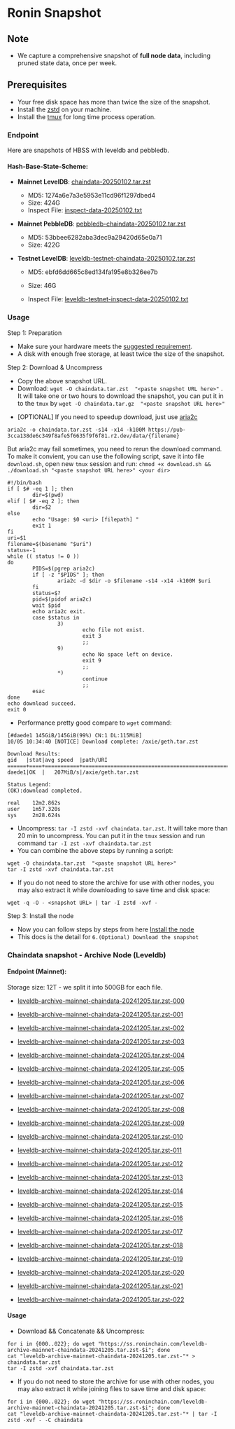 # Ronin Snapshot

## Note
- We capture a comprehensive snapshot of **full node data**, including pruned state data, once per week.

## Prerequisites
- Your free disk space has more than twice the size of the snapshot.
- Install the [zstd](https://github.com/facebook/zstd) on your machine.
- Install the [tmux](https://github.com/tmux/tmux/wiki/Installing) for long time process operation.


### Endpoint

Here are snapshots of HBSS with leveldb and pebbledb.

#### Hash-Base-State-Scheme:

- **Mainnet LevelDB**: [chaindata-20250102.tar.zst](https://pub-3cca138de6c349f8afe5f6635f9f6f81.r2.dev/data/chaindata-20250102.tar.zst)
  - MD5: 1274a6e7a3e5953e11cd96f1297dbed4
  - Size: 424G
  - Inspect File: [inspect-data-20250102.txt](https://pub-3cca138de6c349f8afe5f6635f9f6f81.r2.dev/data/inspect-data-20250102.txt)

- **Mainnet PebbleDB**: [pebbledb-chaindata-20250102.tar.zst](https://pub-3cca138de6c349f8afe5f6635f9f6f81.r2.dev/data/pebbledb-chaindata-20250102.tar.zst)
  - MD5: 53bbee6282aba3dec9a29420d65e0a71
  - Size: 422G


- **Testnet LevelDB**: [leveldb-testnet-chaindata-20250102.tar.zst](https://pub-3cca138de6c349f8afe5f6635f9f6f81.r2.dev/data/leveldb-testnet-chaindata-20250102.tar.zst)
  - MD5: ebfd6dd665c8ed134fa195e8b326ee7b
  - Size: 46G

  - Inspect File: [leveldb-testnet-inspect-data-20250102.txt](https://pub-3cca138de6c349f8afe5f6635f9f6f81.r2.dev/data/leveldb-testnet-inspect-data-20250102.txt)
  



### Usage

Step 1: Preparation
- Make sure your hardware meets the [suggested requirement](https://docs.roninchain.com/validators/setup/overview#hardware-requirements).
- A disk with enough free storage, at least twice the size of the snapshot.

Step 2: Download & Uncompress
- Copy the above snapshot URL.
- Download:  `wget -O chaindata.tar.zst  "<paste snapshot URL here>"` . It will take one or two hours to download the snapshot, you can put it in to the `tmux` by `wget -O chaindata.tar.gz  "<paste snapshot URL here>"`


* [OPTIONAL] If you need to speedup download, just use [aria2c](https://github.com/aria2/aria2)
```
aria2c -o chaindata.tar.zst -s14 -x14 -k100M https://pub-3cca138de6c349f8afe5f6635f9f6f81.r2.dev/data/{filename}
```

But aria2c may fail sometimes, you need to rerun the download command. To make it convient, you can use the following script, save it into file `download.sh`, open new `tmux` session and run: `chmod +x download.sh && ./download.sh "<paste snapshot URL here>" <your dir>`
```
#!/bin/bash
if [ $# -eq 1 ]; then
        dir=$(pwd)
elif [ $# -eq 2 ]; then
        dir=$2
else
        echo "Usage: $0 <uri> [filepath] "
        exit 1
fi
uri=$1
filename=$(basename "$uri")
status=-1
while (( status != 0 ))
do
        PIDS=$(pgrep aria2c)
        if [ -z "$PIDS" ]; then
                aria2c -d $dir -o $filename -s14 -x14 -k100M $uri
        fi
        status=$?
        pid=$(pidof aria2c)
        wait $pid
        echo aria2c exit.
        case $status in
                3)
                        echo file not exist.
                        exit 3
                        ;;
                9)
                        echo No space left on device.
                        exit 9
                        ;;
                *)
                        continue
                        ;;
        esac
done
echo download succeed.
exit 0
```

- Performance pretty good compare to `wget` command:

```
[#daede1 145GiB/145GiB(99%) CN:1 DL:115MiB]
10/05 10:34:40 [NOTICE] Download complete: /axie/geth.tar.zst

Download Results:
gid   |stat|avg speed  |path/URI
======+====+===========+=======================================================
daede1|OK  |   207MiB/s|/axie/geth.tar.zst

Status Legend:
(OK):download completed.

real    12m2.862s
user    1m57.320s
sys     2m28.624s
```

- Uncompress: `tar -I zstd -xvf chaindata.tar.zst`. It will take more than 20 min to uncompress. You can put it in the `tmux` session and run command `tar -I zst -xvf chaindata.tar.zst`
- You can combine the above steps by running a script:

```
wget -O chaindata.tar.zst  "<paste snapshot URL here>"
tar -I zstd -xvf chaindata.tar.zst
```


- If you do not need to store the archive for use with other nodes, you may also extract it while downloading to save time and disk space:
```
wget -q -O - <snapshot URL> | tar -I zstd -xvf -
```


Step 3: Install the node
- Now you can follow steps by steps from here [Install the node ](https://docs.roninchain.com/rpc/mainnet-rpc)
- This docs is the detail for `6.(Optional) Download the snapshot`


### Chaindata snapshot - Archive Node (Leveldb)
#### Endpoint (Mainnet):

Storage size: 12T - we split it into 500GB for each file.


- [leveldb-archive-mainnet-chaindata-20241205.tar.zst-000](https://ss.roninchain.com/leveldb-archive-mainnet-chaindata-20241205.tar.zst-000)

- [leveldb-archive-mainnet-chaindata-20241205.tar.zst-001](https://ss.roninchain.com/leveldb-archive-mainnet-chaindata-20241205.tar.zst-001)

- [leveldb-archive-mainnet-chaindata-20241205.tar.zst-002](https://ss.roninchain.com/leveldb-archive-mainnet-chaindata-20241205.tar.zst-002)

- [leveldb-archive-mainnet-chaindata-20241205.tar.zst-003](https://ss.roninchain.com/leveldb-archive-mainnet-chaindata-20241205.tar.zst-003)

- [leveldb-archive-mainnet-chaindata-20241205.tar.zst-004](https://ss.roninchain.com/leveldb-archive-mainnet-chaindata-20241205.tar.zst-004)

- [leveldb-archive-mainnet-chaindata-20241205.tar.zst-005](https://ss.roninchain.com/leveldb-archive-mainnet-chaindata-20241205.tar.zst-005)

- [leveldb-archive-mainnet-chaindata-20241205.tar.zst-006](https://ss.roninchain.com/leveldb-archive-mainnet-chaindata-20241205.tar.zst-006)

- [leveldb-archive-mainnet-chaindata-20241205.tar.zst-007](https://ss.roninchain.com/leveldb-archive-mainnet-chaindata-20241205.tar.zst-007)

- [leveldb-archive-mainnet-chaindata-20241205.tar.zst-008](https://ss.roninchain.com/leveldb-archive-mainnet-chaindata-20241205.tar.zst-008)

- [leveldb-archive-mainnet-chaindata-20241205.tar.zst-009](https://ss.roninchain.com/leveldb-archive-mainnet-chaindata-20241205.tar.zst-009)

- [leveldb-archive-mainnet-chaindata-20241205.tar.zst-010](https://ss.roninchain.com/leveldb-archive-mainnet-chaindata-20241205.tar.zst-010)

- [leveldb-archive-mainnet-chaindata-20241205.tar.zst-011](https://ss.roninchain.com/leveldb-archive-mainnet-chaindata-20241205.tar.zst-011)

- [leveldb-archive-mainnet-chaindata-20241205.tar.zst-012](https://ss.roninchain.com/leveldb-archive-mainnet-chaindata-20241205.tar.zst-012)

- [leveldb-archive-mainnet-chaindata-20241205.tar.zst-013](https://ss.roninchain.com/leveldb-archive-mainnet-chaindata-20241205.tar.zst-013)

- [leveldb-archive-mainnet-chaindata-20241205.tar.zst-014](https://ss.roninchain.com/leveldb-archive-mainnet-chaindata-20241205.tar.zst-014)

- [leveldb-archive-mainnet-chaindata-20241205.tar.zst-015](https://ss.roninchain.com/leveldb-archive-mainnet-chaindata-20241205.tar.zst-015)

- [leveldb-archive-mainnet-chaindata-20241205.tar.zst-016](https://ss.roninchain.com/leveldb-archive-mainnet-chaindata-20241205.tar.zst-016)

- [leveldb-archive-mainnet-chaindata-20241205.tar.zst-017](https://ss.roninchain.com/leveldb-archive-mainnet-chaindata-20241205.tar.zst-017)

- [leveldb-archive-mainnet-chaindata-20241205.tar.zst-018](https://ss.roninchain.com/leveldb-archive-mainnet-chaindata-20241205.tar.zst-018)

- [leveldb-archive-mainnet-chaindata-20241205.tar.zst-019](https://ss.roninchain.com/leveldb-archive-mainnet-chaindata-20241205.tar.zst-019)

- [leveldb-archive-mainnet-chaindata-20241205.tar.zst-020](https://ss.roninchain.com/leveldb-archive-mainnet-chaindata-20241205.tar.zst-020)

- [leveldb-archive-mainnet-chaindata-20241205.tar.zst-021](https://ss.roninchain.com/leveldb-archive-mainnet-chaindata-20241205.tar.zst-021)

- [leveldb-archive-mainnet-chaindata-20241205.tar.zst-022](https://ss.roninchain.com/leveldb-archive-mainnet-chaindata-20241205.tar.zst-022)




#### Usage
- Download && Concatenate && Uncompress:

```shell
for i in {000..022}; do wget "https://ss.roninchain.com/leveldb-archive-mainnet-chaindata-20241205.tar.zst-$i"; done
cat "leveldb-archive-mainnet-chaindata-20241205.tar.zst-"* > chaindata.tar.zst
tar -I zstd -xvf chaindata.tar.zst
```

- If you do not need to store the archive for use with other nodes, you may also extract it while joining files to save time and disk space:

```shell
for i in {000..022}; do wget "https://ss.roninchain.com/leveldb-archive-mainnet-chaindata-20241205.tar.zst-$i"; done
cat "leveldb-archive-mainnet-chaindata-20241205.tar.zst-"* | tar -I zstd -xvf - -C chaindata
```

